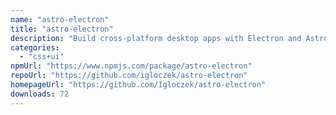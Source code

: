 ```yaml
---
name: "astro-electron"
title: "astro-electron"
description: "Build cross-platform desktop apps with Electron and Astro"
categories:
  - "css+ui"
npmUrl: "https://www.npmjs.com/package/astro-electron"
repoUrl: "https://github.com/igloczek/astro-electron"
homepageUrl: "https://github.com/Igloczek/astro-electron"
downloads: 72
---
```

